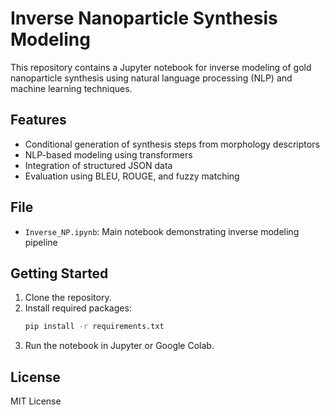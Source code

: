# Inverse Nanoparticle Synthesis Modeling

This repository contains a Jupyter notebook for inverse modeling of gold nanoparticle synthesis using natural language processing (NLP) and machine learning techniques.

## Features

- Conditional generation of synthesis steps from morphology descriptors
- NLP-based modeling using transformers
- Integration of structured JSON data
- Evaluation using BLEU, ROUGE, and fuzzy matching

## File

- `Inverse_NP.ipynb`: Main notebook demonstrating inverse modeling pipeline

## Getting Started

1. Clone the repository.
2. Install required packages:
   ```bash
   pip install -r requirements.txt
   ```
3. Run the notebook in Jupyter or Google Colab.

## License

MIT License
